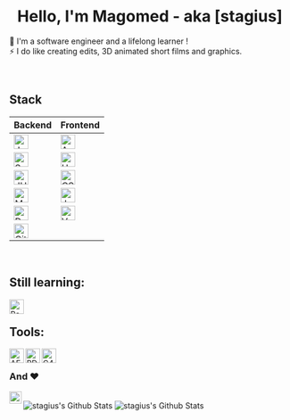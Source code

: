 <h1 align="center">Hello, I'm Magomed - aka [stagius]</h1>
<p align="center">
  
🔭 I'm a software engineer and a lifelong learner !<br />
⚡ I do like creating edits, 3D animated short films and graphics.

</p>

<br />
  
<h2>Stack</h2>

| Backend | Frontend |
| --- | --- |
| <img align="left" alt="Java" width="26px" src="https://www.vectorlogo.zone/logos/java/java-wordmark.svg" /> | <img align="left" alt="Angular" width="26px" src="https://simpleicons.org/icons/angular.svg" /> |
| <img align="left" alt="Spring" width="26px" src="https://simpleicons.org/icons/spring.svg" /> | <img align="left" alt="HTML5" width="26px" src="https://simpleicons.org/icons/html5.svg" /> |
| <img align="left" alt="JUnit5" width="26px" src="https://simpleicons.org/icons/junit5.svg" /> | <img align="left" alt="CSS3" width="26px" src="https://simpleicons.org/icons/css3.svg" /> |
| <img align="left" alt="MySQL" width="26px" src="https://simpleicons.org/icons/postgresql.svg" /> | <img align="left" alt="JavaScript" width="26px" src="https://simpleicons.org/icons/javascript.svg" /> |
| <img align="left" alt="Docker" width="26px" src="https://simpleicons.org/icons/docker.svg" /> | <img align="left" alt="Vue.js" width="26px" src="https://simpleicons.org/icons/vuedotjs.svg" /> |
| <img align="left" alt="Git" width="26px" src="https://simpleicons.org/icons/git.svg" /> |

<br />

<h2>Still learning:</h2>

<img align="left" alt="React" width="26px" src="https://simpleicons.org/icons/react.svg" />

<br />

<h2>Tools:</h2>

<img align="left" alt="AE" width="26px" src="https://simpleicons.org/icons/adobeaftereffects.svg" />
<img align="left" alt="PD" width="26px" src="https://simpleicons.org/icons/adobephotoshop.svg" />
<img align="left" alt="C4D" width="26px" src="https://simpleicons.org/icons/cinema4d.svg" />

<br />

### And ❤️ 

<img align="left" alt="iJ" width="22px" src="https://simpleicons.org/icons/intellijidea.svg" />

<br />

<img alt="stagius's Github Stats" src="https://github-readme-stats.vercel.app/api/pin/?username=stagius&repo=material-components-web&theme=buefy" />

<img alt="stagius's Github Stats" src="https://github-readme-stats.vercel.app/api/top-langs/?username=stagius&card_width=500&theme=buefy" />

